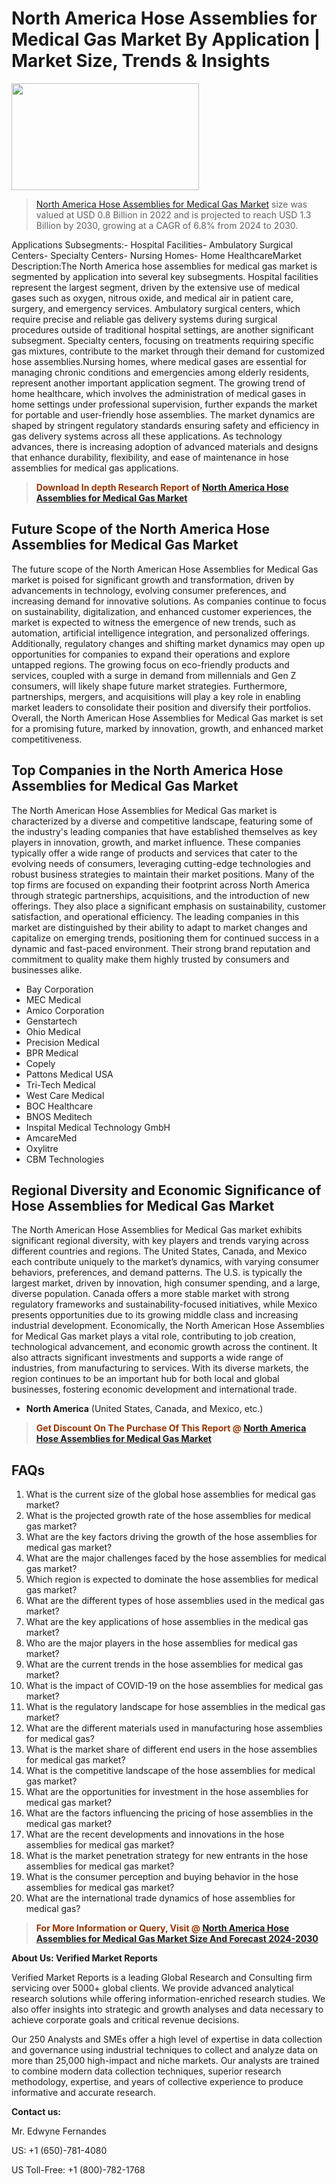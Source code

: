 <p><h1>North America Hose Assemblies for Medical Gas Market By Application | Market Size, Trends & Insights</h1><p><img class="aligncenter size-medium wp-image-105565" src="https://ffe5etoiles.com/wp-content/uploads/2025/01/MST7-300x171.png" alt="" width="300" height="171" /></p><blockquote><p><a href="https://www.verifiedmarketreports.com/download-sample/?rid=502268&utm_source=Github-NA&utm_medium=391" target="_blank">North America Hose Assemblies for Medical Gas Market</a>  size was valued at USD 0.8 Billion in 2022 and is projected to reach USD 1.3 Billion by 2030, growing at a CAGR of 6.8% from 2024 to 2030.</p></blockquote>Applications Subsegments:- Hospital Facilities- Ambulatory Surgical Centers- Specialty Centers- Nursing Homes- Home HealthcareMarket Description:The North America hose assemblies for medical gas market is segmented by application into several key subsegments. Hospital facilities represent the largest segment, driven by the extensive use of medical gases such as oxygen, nitrous oxide, and medical air in patient care, surgery, and emergency services. Ambulatory surgical centers, which require precise and reliable gas delivery systems during surgical procedures outside of traditional hospital settings, are another significant subsegment. Specialty centers, focusing on treatments requiring specific gas mixtures, contribute to the market through their demand for customized hose assemblies.Nursing homes, where medical gases are essential for managing chronic conditions and emergencies among elderly residents, represent another important application segment. The growing trend of home healthcare, which involves the administration of medical gases in home settings under professional supervision, further expands the market for portable and user-friendly hose assemblies. The market dynamics are shaped by stringent regulatory standards ensuring safety and efficiency in gas delivery systems across all these applications. As technology advances, there is increasing adoption of advanced materials and designs that enhance durability, flexibility, and ease of maintenance in hose assemblies for medical gas applications.</p><blockquote><p><span style="color: #993300;"><strong>Download In depth Research Report of <a href="https://www.verifiedmarketreports.com/download-sample/?rid=502268&utm_source=Github-NA&utm_medium=391">North America Hose Assemblies for Medical Gas Market</a></strong></span></p></blockquote><h2>Future Scope of the North America Hose Assemblies for Medical Gas Market</h2><p>The future scope of the North American Hose Assemblies for Medical Gas market is poised for significant growth and transformation, driven by advancements in technology, evolving consumer preferences, and increasing demand for innovative solutions. As companies continue to focus on sustainability, digitalization, and enhanced customer experiences, the market is expected to witness the emergence of new trends, such as automation, artificial intelligence integration, and personalized offerings. Additionally, regulatory changes and shifting market dynamics may open up opportunities for companies to expand their operations and explore untapped regions. The growing focus on eco-friendly products and services, coupled with a surge in demand from millennials and Gen Z consumers, will likely shape future market strategies. Furthermore, partnerships, mergers, and acquisitions will play a key role in enabling market leaders to consolidate their position and diversify their portfolios. Overall, the North American Hose Assemblies for Medical Gas market is set for a promising future, marked by innovation, growth, and enhanced market competitiveness.</p><h2>Top Companies in the North America Hose Assemblies for Medical Gas Market</h2><p>The North American Hose Assemblies for Medical Gas market is characterized by a diverse and competitive landscape, featuring some of the industry's leading companies that have established themselves as key players in innovation, growth, and market influence. These companies typically offer a wide range of products and services that cater to the evolving needs of consumers, leveraging cutting-edge technologies and robust business strategies to maintain their market positions. Many of the top firms are focused on expanding their footprint across North America through strategic partnerships, acquisitions, and the introduction of new offerings. They also place a significant emphasis on sustainability, customer satisfaction, and operational efficiency. The leading companies in this market are distinguished by their ability to adapt to market changes and capitalize on emerging trends, positioning them for continued success in a dynamic and fast-paced environment. Their strong brand reputation and commitment to quality make them highly trusted by consumers and businesses alike.</p><p><ul><li>Bay Corporation </li><li> MEC Medical </li><li> Amico Corporation </li><li> Genstartech </li><li> Ohio Medical </li><li> Precision Medical </li><li> BPR Medical </li><li> Copely </li><li> Pattons Medical USA </li><li> Tri-Tech Medical </li><li> West Care Medical </li><li> BOC Healthcare </li><li> BNOS Meditech </li><li> Inspital Medical Technology GmbH </li><li> AmcareMed </li><li> Oxylitre </li><li> CBM Technologies</li></ul></p><h2>Regional Diversity and Economic Significance of Hose Assemblies for Medical Gas Market</h2><p>The North American Hose Assemblies for Medical Gas market exhibits significant regional diversity, with key players and trends varying across different countries and regions. The United States, Canada, and Mexico each contribute uniquely to the market’s dynamics, with varying consumer behaviors, preferences, and demand patterns. The U.S. is typically the largest market, driven by innovation, high consumer spending, and a large, diverse population. Canada offers a more stable market with strong regulatory frameworks and sustainability-focused initiatives, while Mexico presents opportunities due to its growing middle class and increasing industrial development. Economically, the North American Hose Assemblies for Medical Gas market plays a vital role, contributing to job creation, technological advancement, and economic growth across the continent. It also attracts significant investments and supports a wide range of industries, from manufacturing to services. With its diverse markets, the region continues to be an important hub for both local and global businesses, fostering economic development and international trade.</p><ul>    <li><strong>North America</strong> (United States, Canada, and Mexico, etc.)</li></ul><blockquote><p><span style="color: #993300;"><strong>Get Discount On The Purchase Of This Report @ <a href="https://www.verifiedmarketreports.com/ask-for-discount/?rid=502268&utm_source=Github-NA&utm_medium=391">North America Hose Assemblies for Medical Gas Market</a></strong></span></p></blockquote><h2>FAQs</h2><p><ol>  <li>What is the current size of the global hose assemblies for medical gas market?</div><div></li>  <li>What is the projected growth rate of the hose assemblies for medical gas market?</div><div></li>  <li>What are the key factors driving the growth of the hose assemblies for medical gas market?</div><div></li>  <li>What are the major challenges faced by the hose assemblies for medical gas market?</div><div></li>  <li>Which region is expected to dominate the hose assemblies for medical gas market?</div><div></li>  <li>What are the different types of hose assemblies used in the medical gas market?</div><div></li>  <li>What are the key applications of hose assemblies in the medical gas market?</div><div></li>  <li>Who are the major players in the hose assemblies for medical gas market?</div><div></li>  <li>What are the current trends in the hose assemblies for medical gas market?</div><div></li>  <li>What is the impact of COVID-19 on the hose assemblies for medical gas market?</div><div></li>  <li>What is the regulatory landscape for hose assemblies in the medical gas market?</div><div></li>  <li>What are the different materials used in manufacturing hose assemblies for medical gas?</div><div></li>  <li>What is the market share of different end users in the hose assemblies for medical gas market?</div><div></li>  <li>What is the competitive landscape of the hose assemblies for medical gas market?</div><div></li>  <li>What are the opportunities for investment in the hose assemblies for medical gas market?</div><div></li>  <li>What are the factors influencing the pricing of hose assemblies in the medical gas market?</div><div></li>  <li>What are the recent developments and innovations in the hose assemblies for medical gas market?</div><div></li>  <li>What is the market penetration strategy for new entrants in the hose assemblies for medical gas market?</div><div></li>  <li>What is the consumer perception and buying behavior in the hose assemblies for medical gas market?</div><div></li>  <li>What are the international trade dynamics of hose assemblies for medical gas?</div><div></li></ol></p><blockquote><p><span style="color: #993300;"><strong>For More Information or Query, Visit @ <a href="https://www.verifiedmarketreports.com/product/hose-assemblies-for-medical-gas-market/">North America Hose Assemblies for Medical Gas Market Size And Forecast 2024-2030</a></strong></span></p></blockquote><p><strong>About Us: Verified Market Reports</strong></p><p>Verified Market Reports is a leading Global Research and Consulting firm servicing over 5000+ global clients. We provide advanced analytical research solutions while offering information-enriched research studies. We also offer insights into strategic and growth analyses and data necessary to achieve corporate goals and critical revenue decisions.</p><p>Our 250 Analysts and SMEs offer a high level of expertise in data collection and governance using industrial techniques to collect and analyze data on more than 25,000 high-impact and niche markets. Our analysts are trained to combine modern data collection techniques, superior research methodology, expertise, and years of collective experience to produce informative and accurate research.</p><p><strong>Contact us:</strong></p><p>Mr. Edwyne Fernandes</p><p>US: +1 (650)-781-4080</p><p>US Toll-Free: +1 (800)-782-1768</p>
